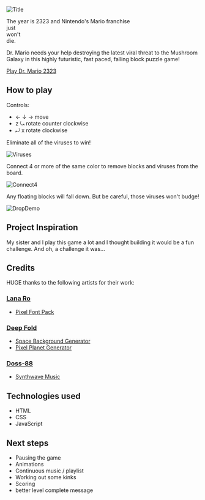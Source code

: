 ![Title](https://i.imgur.com/SOni764.png)

The year is 2323 and Nintendo's Mario franchise  
just  
won't  
die.  

Dr. Mario needs your help destroying the latest viral threat to the Mushroom Galaxy in this highly futuristic, fast paced, falling block puzzle game!

[Play Dr. Mario 2323](https://drmario-2323.surge.sh/)

## How to play

Controls:
* ← ↓ → move
* z ⤿ rotate counter clockwise
* ⤾ x rotate clockwise

Eliminate all of the viruses to win!

![Viruses](https://i.imgur.com/EB3UGJD.png)

Connect 4 or more of the same color to remove blocks and viruses from the board.

![Connect4](https://i.imgur.com/nMJ7cOg.png)

Any floating blocks will fall down. But be careful, those viruses won't budge!

![DropDemo](https://i.imgur.com/ZTLoBqd.png)

## Project Inspiration
My sister and I play this game a lot and I thought building it would be a fun challenge. And oh, a challenge it was...

## Credits
HUGE thanks to the following artists for their work:

### [Lana Ro](https://lana-ro.itch.io/sra-free-pixel-font-pack)
* [Pixel Font Pack](https://lana-ro.itch.io/sra-free-pixel-font-pack)

### [Deep Fold](https://deep-fold.itch.io/)
* [Space Background Generator](https://deep-fold.itch.io/space-background-generator)
* [Pixel Planet Generator](https://deep-fold.itch.io/pixel-planet-generator)

### [Doss-88](https://www.youtube.com/user/AntiMulletpunk)
* [Synthwave Music](https://dos88.itch.io/dos-88-music-library)

## Technologies used
  * HTML
  * CSS
  * JavaScript

## Next steps
* Pausing the game
* Animations
* Continuous music / playlist
* Working out some kinks
* Scoring
* better level complete message